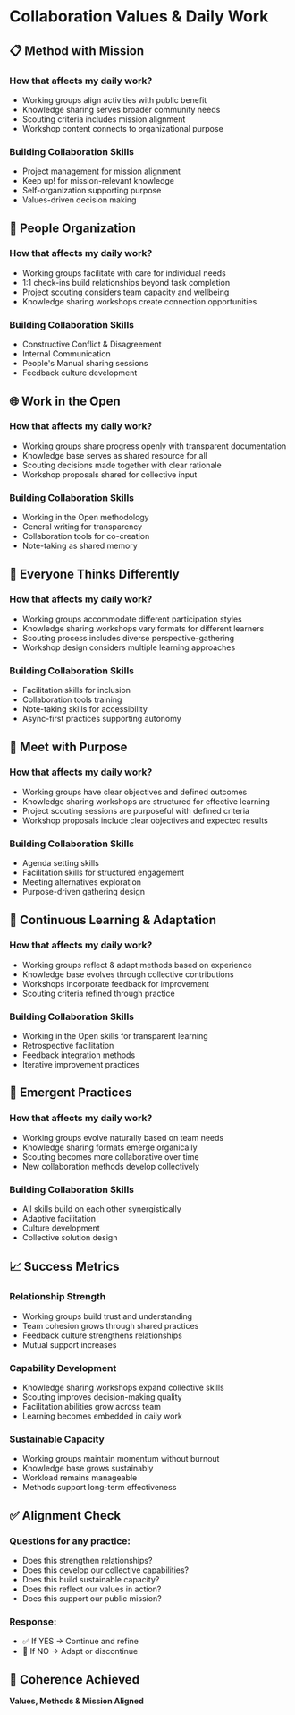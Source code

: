 # Collaboration Values & Daily Work

## 📋 Method with Mission

### How that affects my daily work?
- Working groups align activities with public benefit
- Knowledge sharing serves broader community needs  
- Scouting criteria includes mission alignment
- Workshop content connects to organizational purpose

### Building Collaboration Skills
- Project management for mission alignment
- Keep up! for mission-relevant knowledge
- Self-organization supporting purpose
- Values-driven decision making

## 🤝 People Organization

### How that affects my daily work?
- Working groups facilitate with care for individual needs
- 1:1 check-ins build relationships beyond task completion
- Project scouting considers team capacity and wellbeing
- Knowledge sharing workshops create connection opportunities

### Building Collaboration Skills
- Constructive Conflict & Disagreement
- Internal Communication
- People's Manual sharing sessions
- Feedback culture development

## 🌐 Work in the Open

### How that affects my daily work?
- Working groups share progress openly with transparent documentation
- Knowledge base serves as shared resource for all
- Scouting decisions made together with clear rationale
- Workshop proposals shared for collective input

### Building Collaboration Skills
- Working in the Open methodology
- General writing for transparency
- Collaboration tools for co-creation
- Note-taking as shared memory

## 🧠 Everyone Thinks Differently

### How that affects my daily work?
- Working groups accommodate different participation styles
- Knowledge sharing workshops vary formats for different learners
- Scouting process includes diverse perspective-gathering
- Workshop design considers multiple learning approaches

### Building Collaboration Skills
- Facilitation skills for inclusion
- Collaboration tools training
- Note-taking skills for accessibility
- Async-first practices supporting autonomy

## 🎯 Meet with Purpose

### How that affects my daily work?
- Working groups have clear objectives and defined outcomes
- Knowledge sharing workshops are structured for effective learning
- Project scouting sessions are purposeful with defined criteria
- Workshop proposals include clear objectives and expected results

### Building Collaboration Skills
- Agenda setting skills
- Facilitation skills for structured engagement
- Meeting alternatives exploration
- Purpose-driven gathering design

## 🔄 Continuous Learning & Adaptation

### How that affects my daily work?
- Working groups reflect & adapt methods based on experience
- Knowledge base evolves through collective contributions
- Workshops incorporate feedback for improvement
- Scouting criteria refined through practice

### Building Collaboration Skills
- Working in the Open skills for transparent learning
- Retrospective facilitation
- Feedback integration methods
- Iterative improvement practices

## 🌱 Emergent Practices

### How that affects my daily work?
- Working groups evolve naturally based on team needs
- Knowledge sharing formats emerge organically
- Scouting becomes more collaborative over time
- New collaboration methods develop collectively

### Building Collaboration Skills
- All skills build on each other synergistically
- Adaptive facilitation
- Culture development
- Collective solution design

## 📈 Success Metrics

### Relationship Strength
- Working groups build trust and understanding
- Team cohesion grows through shared practices
- Feedback culture strengthens relationships
- Mutual support increases

### Capability Development
- Knowledge sharing workshops expand collective skills
- Scouting improves decision-making quality
- Facilitation abilities grow across team
- Learning becomes embedded in daily work

### Sustainable Capacity
- Working groups maintain momentum without burnout
- Knowledge base grows sustainably
- Workload remains manageable
- Methods support long-term effectiveness

## ✅ Alignment Check

### Questions for any practice:
- Does this strengthen relationships?
- Does this develop our collective capabilities?
- Does this build sustainable capacity?
- Does this reflect our values in action?
- Does this support our public mission?

### Response:
- ✅ If YES → Continue and refine
- 🔄 If NO → Adapt or discontinue

## 🌟 Coherence Achieved
**Values, Methods & Mission Aligned**